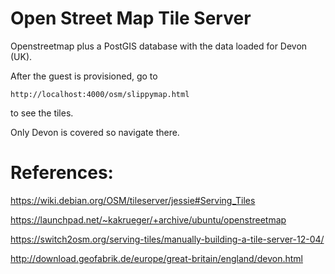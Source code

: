 
Open Street Map Tile Server
===========================

Openstreetmap plus a PostGIS database with the data loaded for Devon (UK).

After the guest is provisioned, go to

    http://localhost:4000/osm/slippymap.html

to see the tiles.

Only Devon is covered so navigate there.


References:
==========

https://wiki.debian.org/OSM/tileserver/jessie#Serving_Tiles

https://launchpad.net/~kakrueger/+archive/ubuntu/openstreetmap

https://switch2osm.org/serving-tiles/manually-building-a-tile-server-12-04/

http://download.geofabrik.de/europe/great-britain/england/devon.html

